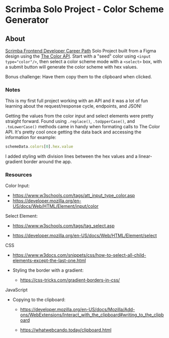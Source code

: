 # Scrimba Solo Project - Color Scheme Generator

## About
[Scrimba Frontend Developer Career Path](https://scrimba.com/learn/frontend) Solo Project
built from a Figma design using the [The Color API](https://www.thecolorapi.com/). Start with a "seed" color using `<input type="color"/>`, then select a color scheme mode with a `<select>` box, with a submit button will generate the
color scheme with hex values.

Bonus challenge: Have them copy them to the
clipboard when clicked.


### Notes

This is my first full project working with an API and it was a lot of fun learning about the request/response cycle, endpoints, and JSON!

Getting the values from the color input and select elements were pretty straight forward. Found using `.replace()`, `.toUpperCase()`, and `.toLowerCase()` methods came in handy when formating calls to The Color API.  It's pretty cool once getting the data back and accessing the information for example:

```js 
schemeData.colors[0].hex.value
```
I added styling with division lines between the hex values and a linear-gradient border around the app.

### Resources

Color Input:
- https://www.w3schools.com/tags/att_input_type_color.asp
- https://developer.mozilla.org/en-US/docs/Web/HTML/Element/input/color

Select Element:
- https://www.w3schools.com/tags/tag_select.asp

- https://developer.mozilla.org/en-US/docs/Web/HTML/Element/select

CSS
- https://www.w3docs.com/snippets/css/how-to-select-all-child-elements-except-the-last-one.html

- Styling the border with a gradient:

    - https://css-tricks.com/gradient-borders-in-css/

JavaScript


- Copying to the clipboard:

    - https://developer.mozilla.org/en-US/docs/Mozilla/Add-ons/WebExtensions/Interact_with_the_clipboard#writing_to_the_clipboard

    - https://whatwebcando.today/clipboard.html

